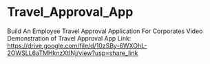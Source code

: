 # Travel_Approval_App
Build An Employee Travel Approval Application For Corporates
Video Demonstration of Travel Approval App Link:
https://drive.google.com/file/d/10zSBy-6WXOhL-2OWSLL6aTMHknzXtINj/view?usp=share_link
